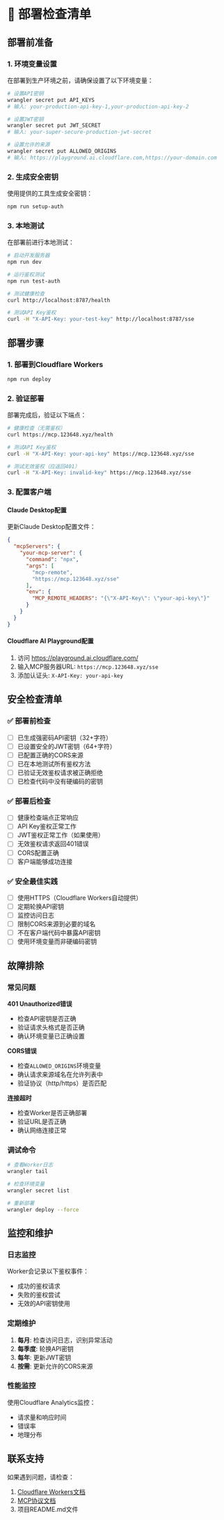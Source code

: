 # 🚀 部署检查清单

## 部署前准备

### 1. 环境变量设置

在部署到生产环境之前，请确保设置了以下环境变量：

```bash
# 设置API密钥
wrangler secret put API_KEYS
# 输入: your-production-api-key-1,your-production-api-key-2

# 设置JWT密钥
wrangler secret put JWT_SECRET
# 输入: your-super-secure-production-jwt-secret

# 设置允许的来源
wrangler secret put ALLOWED_ORIGINS
# 输入: https://playground.ai.cloudflare.com,https://your-domain.com
```

### 2. 生成安全密钥

使用提供的工具生成安全密钥：

```bash
npm run setup-auth
```

### 3. 本地测试

在部署前进行本地测试：

```bash
# 启动开发服务器
npm run dev

# 运行鉴权测试
npm run test-auth

# 测试健康检查
curl http://localhost:8787/health

# 测试API Key鉴权
curl -H "X-API-Key: your-test-key" http://localhost:8787/sse
```

## 部署步骤

### 1. 部署到Cloudflare Workers

```bash
npm run deploy
```

### 2. 验证部署

部署完成后，验证以下端点：

```bash
# 健康检查（无需鉴权）
curl https://mcp.123648.xyz/health

# 测试API Key鉴权
curl -H "X-API-Key: your-api-key" https://mcp.123648.xyz/sse

# 测试无效鉴权（应返回401）
curl -H "X-API-Key: invalid-key" https://mcp.123648.xyz/sse
```

### 3. 配置客户端

#### Claude Desktop配置

更新Claude Desktop配置文件：

```json
{
  "mcpServers": {
    "your-mcp-server": {
      "command": "npx",
      "args": [
        "mcp-remote",
        "https://mcp.123648.xyz/sse"
      ],
      "env": {
        "MCP_REMOTE_HEADERS": "{\"X-API-Key\": \"your-api-key\"}"
      }
    }
  }
}
```

#### Cloudflare AI Playground配置

1. 访问 https://playground.ai.cloudflare.com/
2. 输入MCP服务器URL: `https://mcp.123648.xyz/sse`
3. 添加认证头: `X-API-Key: your-api-key`

## 安全检查清单

### ✅ 部署前检查

- [ ] 已生成强密码API密钥（32+字符）
- [ ] 已设置安全的JWT密钥（64+字符）
- [ ] 已配置正确的CORS来源
- [ ] 已在本地测试所有鉴权方法
- [ ] 已验证无效鉴权请求被正确拒绝
- [ ] 已检查代码中没有硬编码的密钥

### ✅ 部署后检查

- [ ] 健康检查端点正常响应
- [ ] API Key鉴权正常工作
- [ ] JWT鉴权正常工作（如果使用）
- [ ] 无效鉴权请求返回401错误
- [ ] CORS配置正确
- [ ] 客户端能够成功连接

### ✅ 安全最佳实践

- [ ] 使用HTTPS（Cloudflare Workers自动提供）
- [ ] 定期轮换API密钥
- [ ] 监控访问日志
- [ ] 限制CORS来源到必要的域名
- [ ] 不在客户端代码中暴露API密钥
- [ ] 使用环境变量而非硬编码密钥

## 故障排除

### 常见问题

**401 Unauthorized错误**
- 检查API密钥是否正确
- 验证请求头格式是否正确
- 确认环境变量已正确设置

**CORS错误**
- 检查`ALLOWED_ORIGINS`环境变量
- 确认请求来源域名在允许列表中
- 验证协议（http/https）是否匹配

**连接超时**
- 检查Worker是否正确部署
- 验证URL是否正确
- 确认网络连接正常

### 调试命令

```bash
# 查看Worker日志
wrangler tail

# 检查环境变量
wrangler secret list

# 重新部署
wrangler deploy --force
```

## 监控和维护

### 日志监控

Worker会记录以下鉴权事件：
- 成功的鉴权请求
- 失败的鉴权尝试
- 无效的API密钥使用

### 定期维护

1. **每月**: 检查访问日志，识别异常活动
2. **每季度**: 轮换API密钥
3. **每年**: 更新JWT密钥
4. **按需**: 更新允许的CORS来源

### 性能监控

使用Cloudflare Analytics监控：
- 请求量和响应时间
- 错误率
- 地理分布

## 联系支持

如果遇到问题，请检查：
1. [Cloudflare Workers文档](https://developers.cloudflare.com/workers/)
2. [MCP协议文档](https://modelcontextprotocol.io/)
3. 项目README.md文件
